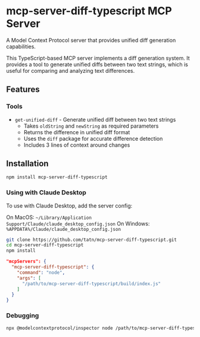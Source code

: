 # mcp-server-diff-typescript MCP Server

A Model Context Protocol server that provides unified diff generation capabilities.

This TypeScript-based MCP server implements a diff generation system. It provides a tool to generate unified diffs between two text strings, which is useful for comparing and analyzing text differences.

## Features

### Tools

- `get-unified-diff` - Generate unified diff between two text strings
  - Takes `oldString` and `newString` as required parameters
  - Returns the difference in unified diff format
  - Uses the `diff` package for accurate difference detection
  - Includes 3 lines of context around changes


## Installation

```bash
npm install mcp-server-diff-typescript
```

### Using with Claude Desktop

To use with Claude Desktop, add the server config:

On MacOS: `~/Library/Application Support/Claude/claude_desktop_config.json`
On Windows: `%APPDATA%/Claude/claude_desktop_config.json`

```bash
git clone https://github.com/tatn/mcp-server-diff-typescript.git
cd mcp-server-diff-typescript
npm install
```

```json
"mcpServers": {
  "mcp-server-diff-typescript": {
    "command": "node",
    "args": [
      "/path/to/mcp-server-diff-typescript/build/index.js"
    ]
  }
}
```

### Debugging

```bash
npx @modelcontextprotocol/inspector node /path/to/mcp-server-diff-typescript/build/index.js
```
